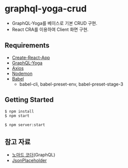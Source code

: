 # graphql-yoga-crud
- GraphQL-Yoga를 베이스로 기본 CRUD 구현.
- React CRA를 이용하여 Client 화면 구현.

## Requirements
- [Create-React-App](https://create-react-app.dev/)
- [GraphQL-Yoga](https://github.com/prisma/graphql-yoga)
- [Axios](https://github.com/axios/axios)
- [Nodemon](https://www.npmjs.com/package/nodemon)
- [Babel](https://babeljs.io/)
  - babel-cli, babel-preset-env, babel-preset-stage-3 

## Getting Started
```sh
$ npm install
$ npm start
```
```sh
$ npm server:start
```

## 참고 자료
- [노마드 코더](https://www.youtube.com/channel/UCUpJs89fSBXNolQGOYKn0YQ)(GraphQL)
- [JsonPlaceholder](https://jsonplaceholder.typicode.com/)
